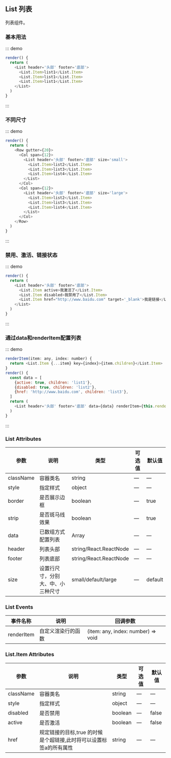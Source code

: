 ## List 列表

列表组件。

### 基本用法

::: demo
```js
render() {
  return (
    <List header='头部' footer='底部'>
      <List.Item>list1</List.Item>
      <List.Item>list1</List.Item>
      <List.Item>list1</List.Item>
    </List>
  )
}
```
:::

### 不同尺寸

::: demo
```js
render() {
  return (
    <Row gutter={20}>
      <Col span={12}>
        <List header='头部' footer='底部' size='small'>
          <List.Item>list2</List.Item>
          <List.Item>list3</List.Item>
          <List.Item>list4</List.Item>
        </List>
      </Col>
      <Col span={12}>
        <List header='头部' footer='底部' size='large'>
          <List.Item>list2</List.Item>
          <List.Item>list3</List.Item>
          <List.Item>list4</List.Item>
        </List>
      </Col>
    </Row>
  )
}
```
:::

### 禁用、激活、链接状态

::: demo
```js
render() {
  return (
    <List header='头部' footer='底部'>
      <List.Item active>我激活了</List.Item>
      <List.Item disabled>我禁用了</List.Item>
      <List.Item href="http://www.baidu.com" target='_blank'>我是链接</List.Item>
    </List>
  )
}
```
:::

### 通过data和renderItem配置列表

::: demo
```js
renderItem(item: any, index: number) {
  return <List.Item {...item} key={index}>{item.children}</List.Item>
}
render() {
  const data = [
    {active: true, children: 'list1'},
    {disabled: true, children: 'list2'},
    {href: 'http://www.baidu.com', children: 'list3'},
  ]
  return (
    <List header='头部' footer='底部' data={data} renderItem={this.renderItem.bind(this)} />
  )
}
```
:::

### List Attributes
| 参数      | 说明          | 类型      | 可选值                           | 默认值  |
|---------- |-------------- |---------- |--------------------------------  |-------- |
| className | 容器类名 | string | — | — |
| style | 指定样式 | object | — | — |
| border | 是否展示边框 | boolean | — | true |
| strip | 是否斑马线效果 | boolean | — | true |
| data | 已数组方式配置列表 | Array<any> | — | — |
| header | 列表头部 | string/React.ReactNode | — | — |
| footer | 列表底部 | string/React.ReactNode | — | — |
| size | 设置行尺寸，分别大、中、小三种尺寸 | small/default/large | — | default |


### List Events
| 事件名称 | 说明 | 回调参数 |
|---------- |-------- |---------- |
| renderItem | 自定义渲染行的函数 | (item: any, index: number) => void |

### List.Item Attributes
| 参数      | 说明          | 类型      | 可选值                           | 默认值  |
|---------- |-------------- |---------- |--------------------------------  |-------- |
| className | 容器类名 | string | — | — |
| style | 指定样式 | object | — | — |
| disabled | 是否禁用 | boolean | — | false |
| active | 是否激活 | boolean | — | false |
| href | 规定链接的目标,true 的时候是个超链接,此时将可以设置标签a的所有属性 | string | — | — |
